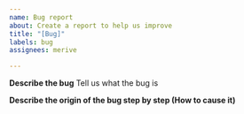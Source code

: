 ```yaml
---
name: Bug report
about: Create a report to help us improve
title: "[Bug]"
labels: bug
assignees: merive

---
```


**Describe the bug**
Tell us what the bug is

**Describe the origin of the bug step by step (How to cause it)**
